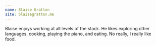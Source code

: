 ```yaml
---
name: Blaise Gratton
site: blaisegratton.me
---
```

Blaise enjoys working at all levels of the stack. He likes exploring other languages, cooking, playing the piano, and eating. No really, I really like food.

